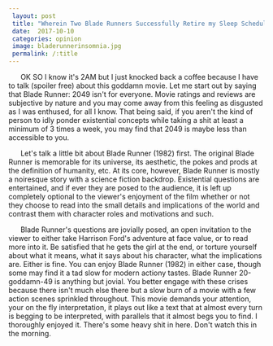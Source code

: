 ```yaml
---
 layout: post
 title: "Wherein Two Blade Runners Successfully Retire my Sleep Schedule"
 date:  2017-10-10
 categories: opinion
 image: bladerunnerinsomnia.jpg
 permalink: /:title
---
```



&nbsp;&nbsp;&nbsp;&nbsp;&nbsp;&nbsp;OK SO I know it's 2AM but I just knocked back a coffee because I have to talk (spoiler free) about this goddamn movie. Let me start out by saying that Blade Runner: 2049 isn't for everyone. Movie ratings and reviews are subjective by nature and you may come away from this feeling as disgusted as I was enthused, for all I know. That being said, if you aren't the kind of person to idly ponder existential concepts while taking a shit at least a minimum of 3 times a week, you may find that 2049 is maybe less than accessible to you.


 &nbsp;&nbsp;&nbsp;&nbsp;&nbsp;&nbsp;Let's talk a little bit about Blade Runner (1982) first. The original Blade Runner is memorable for its universe, its aesthetic, the pokes and prods at the definition of humanity, etc. At its core, however, Blade Runner is mostly a noiresque story with a science fiction backdrop. Existential questions are entertained, and if ever they are posed to the audience, it is left up completely optional to the viewer's enjoyment of the film whether or not they choose to read into the small details and implications of the world and contrast them with character roles and motivations and such. 

 &nbsp;&nbsp;&nbsp;&nbsp;&nbsp;&nbsp;Blade Runner's questions are jovially posed, an open invitation to the viewer to either take Harrison Ford's adventure at face value, or to read more into it. Be satisfied that he gets the girl at the end, or torture yourself about what it means, what it says about his character, what the implications are. Either is fine. You can enjoy Blade Runner (1982) in either case, though some may find it a tad slow for modern actiony tastes. Blade Runner 20-goddamn-49 is anything but jovial. You better engage with these crises because there isn't much else there but a slow burn of a movie with a few action scenes sprinkled throughout. This movie demands your attention, your on the fly interpretation, it plays out like a text that at almost every turn is begging to be interpreted, with parallels that it almost begs you to find. I thoroughly enjoyed it. There's some heavy shit in here. Don't watch this in the morning.